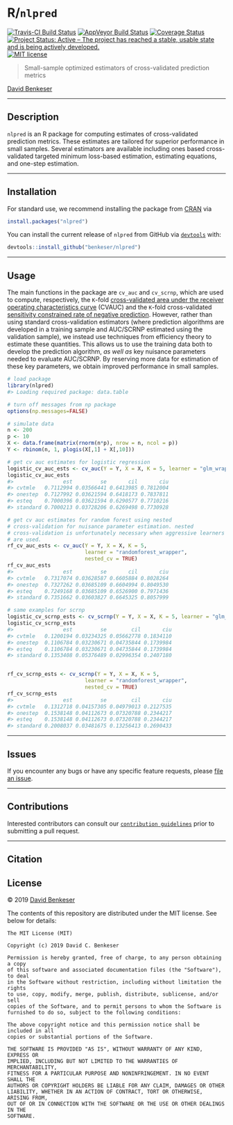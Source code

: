 
<!-- README.md is generated from README.Rmd. Please edit that file -->

# R/`nlpred`

[![Travis-CI Build
Status](https://travis-ci.org/benkeser/nlpred.svg?branch=master)](https://travis-ci.org/benkeser/nlpred)
[![AppVeyor Build
Status](https://ci.appveyor.com/api/projects/status/github/benkeser/nlpred?branch=master&svg=true)](https://ci.appveyor.com/project/benkeser/nlpred)
[![Coverage
Status](https://img.shields.io/codecov/c/github/benkeser/nlpred/master.svg)](https://codecov.io/github/benkeser/nlpred?branch=master)
[![Project Status: Active – The project has reached a stable, usable
state and is being actively
developed.](http://www.repostatus.org/badges/latest/active.svg)](http://www.repostatus.org/#active)
[![MIT
license](http://img.shields.io/badge/license-MIT-brightgreen.svg)](http://opensource.org/licenses/MIT)
<!-- [![CRAN](http://www.r-pkg.org/badges/version/nlpred)](http://www.r-pkg.org/pkg/nlpred) -->
<!-- [![CRAN downloads](https://cranlogs.r-pkg.org/badges/nlpred)](https://CRAN.R-project.org/package=nlpred) -->
<!-- [![DOI](https://zenodo.org/badge/DOI/10.5281/zenodo.835868.svg)](https://doi.org/10.5281/zenodo.835868) -->

> Small-sample optimized estimators of cross-validated prediction
> metrics

[David Benkeser](https://www.benkeserstatistics.com/)

-----

## Description

`nlpred` is an R package for computing estimates of cross-validated
prediction metrics. These estimates are tailored for superior
performance in small samples. Several estimators are available including
ones based cross-validated targeted minimum loss-based estimation,
estimating equations, and one-step estimation.

-----

## Installation

For standard use, we recommend installing the package from
[CRAN](https://cran.r-project.org/) via

``` r
install.packages("nlpred")
```

You can install the current release of `nlpred` from GitHub via
[`devtools`](https://www.rstudio.com/products/rpackages/devtools/) with:

``` r
devtools::install_github("benkeser/nlpred")
```

-----

## Usage

The main functions in the package are `cv_auc` and `cv_scrnp`, which are
used to compute, respectively, the `K`-fold [cross-validated area under
the receiver operating characteristics
curve](http://projecteuclid.org/euclid.ejs/1437742107) (CVAUC) and the
`K`-fold cross-validated [sensitivity constrained rate of negative
prediction](https://onlinelibrary.wiley.com/doi/abs/10.1002/sim.7296).
However, rather than using standard cross-validation estimators (where
prediction algorithms are developed in a training sample and AUC/SCRNP
estimated using the validation sample), we instead use techniques from
efficiency theory to estimate these quantities. This allows us to use
the training data both to develop the prediction algorithm, *as well as*
key nuisance parameters needed to evaluate AUC/SCRNP. By reserving more
data for estimation of these key parameters, we obtain improved
performance in small samples.

``` r
# load package
library(nlpred)
#> Loading required package: data.table

# turn off messages from np package
options(np.messages=FALSE)

# simulate data
n <- 200
p <- 10
X <- data.frame(matrix(rnorm(n*p), nrow = n, ncol = p))
Y <- rbinom(n, 1, plogis(X[,1] + X[,10]))

# get cv auc estimates for logistic regression
logistic_cv_auc_ests <- cv_auc(Y = Y, X = X, K = 5, learner = "glm_wrapper")
logistic_cv_auc_ests
#>                est         se       cil       ciu
#> cvtmle   0.7112994 0.03566441 0.6413985 0.7812004
#> onestep  0.7127992 0.03621594 0.6418173 0.7837811
#> esteq    0.7000396 0.03621594 0.6290577 0.7710216
#> standard 0.7000213 0.03728206 0.6269498 0.7730928

# get cv auc estimates for random forest using nested 
# cross-validation for nuisance parameter estimation. nested
# cross-validation is unfortunately necessary when aggressive learners 
# are used. 
rf_cv_auc_ests <- cv_auc(Y = Y, X = X, K = 5, 
                         learner = "randomforest_wrapper", 
                         nested_cv = TRUE)
rf_cv_auc_ests
#>                est         se       cil       ciu
#> cvtmle   0.7317074 0.03628587 0.6605884 0.8028264
#> onestep  0.7327262 0.03685109 0.6604994 0.8049530
#> esteq    0.7249168 0.03685109 0.6526900 0.7971436
#> standard 0.7351662 0.03603827 0.6645325 0.8057999

# same examples for scrnp
logistic_cv_scrnp_ests <- cv_scrnp(Y = Y, X = X, K = 5, learner = "glm_wrapper")
logistic_cv_scrnp_ests
#>                est         se        cil       ciu
#> cvtmle   0.1200194 0.03234325 0.05662778 0.1834110
#> onestep  0.1106784 0.03230671 0.04735844 0.1739984
#> esteq    0.1106784 0.03230671 0.04735844 0.1739984
#> standard 0.1353408 0.05376489 0.02996354 0.2407180


rf_cv_scrnp_ests <- cv_scrnp(Y = Y, X = X, K = 5, 
                         learner = "randomforest_wrapper", 
                         nested_cv = TRUE)
rf_cv_scrnp_ests
#>                est         se        cil       ciu
#> cvtmle   0.1312718 0.04157305 0.04979013 0.2127535
#> onestep  0.1538148 0.04112673 0.07320788 0.2344217
#> esteq    0.1538148 0.04112673 0.07320788 0.2344217
#> standard 0.2008037 0.03481675 0.13256413 0.2690433
```

-----

## Issues

If you encounter any bugs or have any specific feature requests, please
[file an issue](https://github.com/benkeser/nlpred/issues).

-----

## Contributions

Interested contributors can consult our [`contribution
guidelines`](https://github.com/benkeser/nlpred/blob/master/CONTRIBUTING.md)
prior to submitting a pull request.

-----

## Citation

## License

© 2019 [David Benkeser](http://www.benkeserstatistics.com)

The contents of this repository are distributed under the MIT license.
See below for details:

    The MIT License (MIT)
    
    Copyright (c) 2019 David C. Benkeser
    
    Permission is hereby granted, free of charge, to any person obtaining a copy
    of this software and associated documentation files (the "Software"), to deal
    in the Software without restriction, including without limitation the rights
    to use, copy, modify, merge, publish, distribute, sublicense, and/or sell
    copies of the Software, and to permit persons to whom the Software is
    furnished to do so, subject to the following conditions:
    
    The above copyright notice and this permission notice shall be included in all
    copies or substantial portions of the Software.
    
    THE SOFTWARE IS PROVIDED "AS IS", WITHOUT WARRANTY OF ANY KIND, EXPRESS OR
    IMPLIED, INCLUDING BUT NOT LIMITED TO THE WARRANTIES OF MERCHANTABILITY,
    FITNESS FOR A PARTICULAR PURPOSE AND NONINFRINGEMENT. IN NO EVENT SHALL THE
    AUTHORS OR COPYRIGHT HOLDERS BE LIABLE FOR ANY CLAIM, DAMAGES OR OTHER
    LIABILITY, WHETHER IN AN ACTION OF CONTRACT, TORT OR OTHERWISE, ARISING FROM,
    OUT OF OR IN CONNECTION WITH THE SOFTWARE OR THE USE OR OTHER DEALINGS IN THE
    SOFTWARE.
